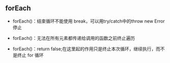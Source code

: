 ## forEach

- forEach()：结束循环不能使用 break，可以用try/catch中的throw new Error停止

- forEach()：无法在所有元素都传递给调用的函数之前终止遍历

- forEach()：return false;在这里起的作用只是终止本次循环，继续执行，而不是终止 for 循环
